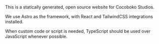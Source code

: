 This is a statically generated, open source website for Cocoboko Studios.

We use Astro as the framework, with React and TailwindCSS integrations installed. 

When custom code or script is needed, TypeScript should be used over JavaScript whenever possible.